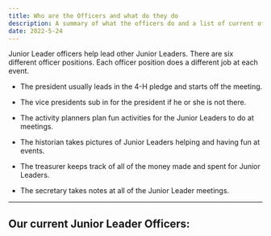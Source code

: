 ```yaml
---
title: Who are the Officers and what do they do
description: A summary of what the officers do and a list of current officers.
date: 2022-5-24
---
```


Junior Leader officers help lead other Junior Leaders. There are six different officer positions. Each officer position does a different job at each event. 

* The president usually leads in the 4-H pledge and starts off the meeting. 

* The vice presidents sub in for the president if he or she is not there. 

* The activity planners plan fun activities for the Junior Leaders to do at meetings. 

* The historian takes pictures of Junior Leaders helping and having fun at events. 

* The treasurer keeps track of all of the money made and spent for Junior Leaders. 

* The secretary takes notes at all of the Junior Leader meetings.  

---
Our current Junior Leader Officers:
---
